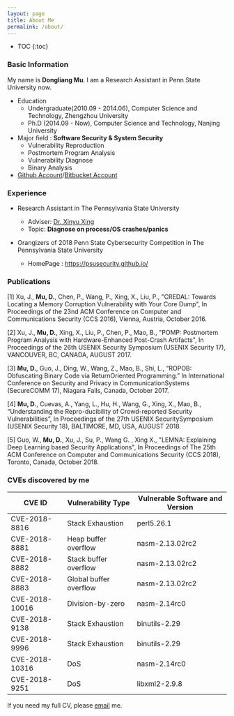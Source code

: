 ```yaml
---
layout: page
title: About Me
permalink: /about/
---
```


* TOC
{:toc}

### Basic Information

My name is **Dongliang Mu**. I am a Research Assistant in Penn State University now.

- Education 
	- Undergraduate(2010.09 - 2014.06), Computer Science and Technology, Zhengzhou University
	- Ph.D (2014.09 - Now), Computer Science and Technology, Nanjing University
- Major field : **Software Security & System Security**
	- Vulnerability Reproduction
	- Postmortem Program Analysis
	- Vulnerability Diagnose
	- Binary Analysis
- [Github Account](https://github.com/mudongliang)/[Bitbucket Account](https://bitbucket.org/mudongliang)

### Experience

- Research Assistant in The Pennsylvania State University
	- Adviser: [Dr. Xinyu Xing](http://xinyuxing.org/)
	- Topic: **Diagnose on process/OS crashes/panics**

- Orangizers of 2018 Penn State Cybersecurity Competition in The Pennsylvania State University
	- HomePage : <https://psusecurity.github.io/>

### Publications

[1] Xu, J., **Mu, D.**, Chen, P., Wang, P., Xing, X., Liu, P., "CREDAL: Towards Locating a Memory Corruption Vulnerability with Your Core Dump", In Proceedings of the 23nd ACM Conference on Computer and Communications Security (CCS 2016), Vienna, Austria, October 2016.

[2] Xu, J., **Mu, D.**, Xing, X., Liu, P., Chen, P., Mao, B., "POMP: Postmortem Program Analysis with Hardware-Enhanced Post-Crash Artifacts", In Proceedings of the 26th USENIX Security Symposium (USENIX Security 17), VANCOUVER, BC, CANADA, AUGUST 2017.

[3] **Mu, D.**, Guo, J., Ding, W., Wang, Z., Mao, B., Shi, L., “ROPOB: Obfuscating Binary Code via ReturnOriented Programming.” In International Conference on Security and Privacy in CommunicationSystems (SecureCOMM 17), Niagara Falls, Canada, October 2017.

[4] **Mu, D.**, Cuevas, A., Yang, L., Hu, H., Wang, G., Xing, X., Mao, B., “Understanding the Repro-ducibility of Crowd-reported Security Vulnerabilities”, In Proceedings of the 27th USENIX SecuritySymposium (USENIX Security 18), BALTIMORE, MD, USA, AUGUST 2018.

[5] Guo, W., **Mu, D.**, Xu, J., Su, P., Wang G. , Xing X., "LEMNA: Explaining Deep Learning based Security Applications", In Proceedings of The 25th ACM Conference on Computer and Communications Security (CCS 2018), Toronto, Canada, October 2018.

### CVEs discovered by me

CVE ID | Vulnerability Type | Vulnerable Software and Version
-------|------------------- | -------------------------------
CVE-2018-8816 | Stack Exhaustion | perl5.26.1
CVE-2018-8881 | Heap buffer overflow    | nasm-2.13.02rc2
CVE-2018-8882 | Stack buffer overflow   | nasm-2.13.02rc2
CVE-2018-8883 | Global buffer overflow  | nasm-2.13.02rc2
CVE-2018-10016 | Division-by-zero  | nasm-2.14rc0
CVE-2018-9138 | Stack Exhaustion | binutils-2.29
CVE-2018-9996 | Stack Exhaustion | binutils-2.29
CVE-2018-10316 | DoS | nasm-2.14rc0
CVE-2018-9251 | DoS | libxml2-2.9.8

If you need my full CV, please [email](mailto:mudongliangabcd@gmail.com) me.

